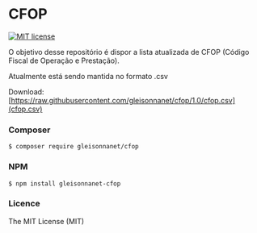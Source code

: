 # CFOP
[![MIT license](https://img.shields.io/dub/l/vibe-d.svg)](http://opensource.org/licenses/MIT)

O objetivo desse repositório é dispor a lista atualizada de CFOP (Código Fiscal de Operação e Prestação).

Atualmente está sendo mantida no formato .csv

Download: [https://raw.githubusercontent.com/gleisonnanet/cfop/1.0/cfop.csv](cfop.csv)

### Composer 

```shell
$ composer require gleisonnanet/cfop
```

### NPM 

```shell
$ npm install gleisonnanet-cfop
```

### Licence

The MIT License (MIT)

